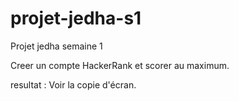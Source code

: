 # projet-jedha-s1
Projet jedha semaine 1

Creer un compte HackerRank et scorer au maximum.

resultat : Voir la copie d'écran.

